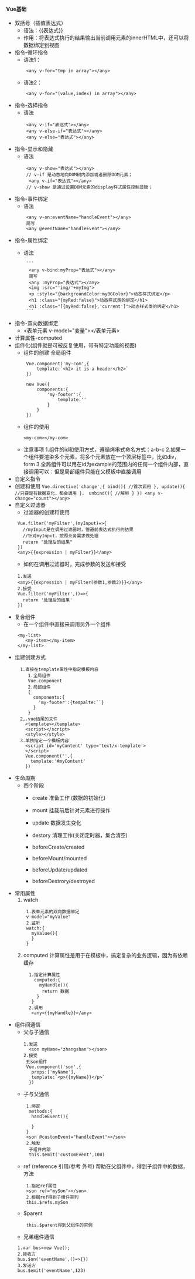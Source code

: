 #### Vue基础
  - 双括号（插值表达式）
    - 语法：<any>{{表达式}}</any>
    - 作用：将表达式执行的结果输出当前调用元素的innerHTML中，还可以将数据绑定到视图
  - 指令-循环指令
    - 语法1：
      ```
       <any v-for="tmp in array"></any>
      ```
    - 语法2：
      ```
       <any v-for="(value,index) in array"></any>
      ```
  - 指令-选择指令
    - 语法
      ```
       <any v-if="表达式"></any>
       <any v-else-if="表达式"></any>
       <any v-else="表达式"></any>
      ```
  - 指令-显示和隐藏
    - 语法
      ```
       <any v-show="表达式"></any>
       // v-if 是动态地向DOM树内添加或者删除DOM元素；
        <any v-if="表达式"></any>
       // v-show 是通过设置DOM元素的display样式属性控制显隐；
      ```
  - 指令-事件绑定
    - 语法
      ```
       <any v-on:eventName="handleEvent"></any>
       简写
       <any @eventName="handleEvent"></any>
      ```
  - 指令-属性绑定
    - 语法
           
           ```
            <any v-bind:myProp="表达式"></any>
            简写
            <any :myProp="表达式"></any>
            <img :src="'img/'+myImg">
            <p :style="{backgroundColor:myBGColor}">动态样式绑定</p>
            <h1 :class="{myRed:false}">动态样式类的绑定</h1>
            <h1 :class="[{myRed:false},'current']">动态样式类的绑定</h1>
           ```
  - 指令-双向数据绑定
    - <表单元素 v-model="变量"></表单元素>
  - 计算属性-computed
  - 组件化(组件就是可被反复使用，带有特定功能的视图)
    - 组件的创建
      全局组件
      ```
       Vue.component('my-com',{
           template:`<h2> it is a header</h2>`
       })
      ```
      ```
       new Vue({
           components:{
               'my-footer':{
                   template:''
               }
           }
       })
      ```
    - 组件的使用
      ```
      <my-com></my-com>
      ```
    - 注意事项
       1.组件的id和使用方式，遵循烤串式命名方式：a-b-c
       2.如果一个组件要渲染多个元素，将多个元素放在一个顶层标签中，比如div，form
       3.全局组件可以用在id为example的范围内的任何一个组件内部，直接调用可以：但是局部组件只能在父模板中直接调用
  - 自定义指令
   - 创建和使用
    ```
     Vue.directive('change',{
       bind(){
         //首次调用
       },
       update(){
         //只要是有数据变化，都会调用
       }，
       unbind(){
         //解绑
       }
     })
     <any v-change="count"></any>
    ```
  - 自定义过滤器
    - 过滤器的创建和使用
     ```
      Vue.filter('myFilter',(myInput)=>{
        //myInput是在调用过滤器时，管道前表达式执行的结果
        //针对myInput，按照业务需求做处理
        return "处理后的结果"
      })
      <any>{{expression | myFilter}}</any>
     ```
    - 如何在调用过滤器时，完成参数的发送和接受
     ```
      1.发送
      <any>{{expression | myFilter(参数1,参数2)}}</any>
      2.接受
      Vue.filter('myFilter',()=>{
        return '处理后的结果'
      })
     ```
  - 复合组件
    - 在一个组件中直接来调用另外一个组件
     ```
      <my-list>
         <my-item></my-item>
      </my-list>
     ```
  - 组建创建方式
    ```
      1.直接在template属性中指定模板内容
         1.全局组件
         Vue.component
         2.局部组件
         {
           components:{
             'my-footer':{tempalte:``}
           }
         }
      2,.vue结尾的文件
        <template></template>
        <script></script>
        <style></style>
      3.单独指定一个模板内容
        <script id='myContent' type='text/x-template'>     
        </script>
        Vue.component('',{
          template:'#myContent'
        })
    ```
  - 生命周期
    - 四个阶段
      - create 准备工作 (数据的初始化)
      - mount  挂载前后针对元素进行操作
      - update 数据发生变化
      - destory 清理工作(关闭定时器，集合清空)

       - beforeCreate/created
       - beforeMount/mounted
       - beforeUpdate/updated
       - beforeDestrory/destroyed
  - 常用属性
    1. watch
       ```
        1.表单元素的双向数据绑定
        v-model="myValue"
        2.监听
        watch:{
          myValue(){  
          }
        }
       ```
    2. computed
       计算属性是用于在模板中，搞定复杂的业务逻辑，因为有依赖缓存
       ```
         1.指定计算属性
           computed:{
             myHandle(){
              return 数据
            }
          }
         2.调用
          <any>{{myHandle}}</any>
       ```
  - 组件间通信
    -  父与子通信
       ```
       1.发送
         <son myName="zhangshan"></son>
       2.接受
        到son组件
        Vue.component('son',{
          props:['myName'],
          template:`<p>{{myName}}</p>`
         })
       ```
    -  子与父通信
        ```
         1.绑定
          methods:{
           handleEvent(){

           }
         }
         <son @customEvent="handleEvent"></son>
         2.触发
          子组件内部
          this.$emit('customEvent',100)
        ```
    -  ref (reference 引用/参考 外号)
       帮助在父组件中，得到子组件中的数据，方法
       ```
        1.指定ref属性
        <son ref="mySon"></son>
        2.根据ref得到子组件实列
        this.$refs.mySon
       ```
    -  $parent
       ```
        this.$parent得到父组件的实例
       ```
    -  兄弟组件通信
      ```
       1.var bus=new Vue();
       2.接收方
       bus.$on('eventName',()=>{})
       3.发送方
       bus.$emit('eventName',123)
      ```
      
      